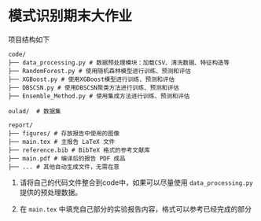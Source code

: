 # 模式识别期末大作业

项目结构如下

```
code/
├── data_processing.py # 数据预处理模块：加载CSV、清洗数据、特征构造等
├── RandomForest.py # 使用随机森林模型进行训练、预测和评估
├── XGBoost.py # 使用XGBoost模型进行训练、预测和评估
├── DBSCSN.py # 使用DBSCSN聚类方法进行训练、预测和评估
├── Ensemble_Method.py # 使用集成方法进行训练、预测和评估

oulad/  # 数据集

report/
├── figures/ # 存放报告中使用的图像
├── main.tex # 主报告 LaTeX 文件
├── reference.bib # BibTeX 格式的参考文献库
├── main.pdf # 编译后的报告 PDF 成品
├── ... # 其他自动生成文件，无需在意

```

1. 请将自己的代码文件整合到code中，如果可以尽量使用 `data_processing.py` 提供的预处理数据。

2. 在 `main.tex` 中填充自己部分的实验报告内容，格式可以参考已经完成的部分

